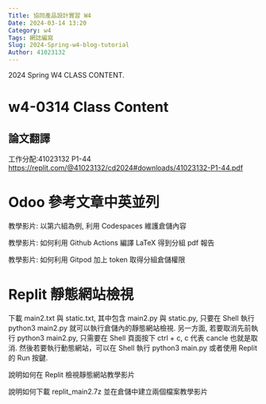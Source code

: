```yaml
---
Title: 協同產品設計實習 W4
Date: 2024-03-14 13:20
Category: w4
Tags: 網誌編寫
Slug: 2024-Spring-w4-blog-tutorial
Author: 41023132
---
```


2024 Spring W4 CLASS CONTENT.

<!-- PELICAN_END_SUMMARY -->

# w4-0314 Class Content
## 論文翻譯
工作分配:41023132 P1-44
https://replit.com/@41023132/cd2024#downloads/41023132-P1-44.pdf

# Odoo 參考文章中英並列
教學影片: 以第六組為例, 利用 Codespaces 維護倉儲內容

教學影片: 如何利用 Github Actions 編譯 LaTeX 得到分組 pdf 報告

教學影片: 如何利用 Gitpod 加上 token 取得分組倉儲權限

# Replit 靜態網站檢視
下載 main2.txt 與 static.txt, 其中包含 main2.py 與 static.py, 只要在 Shell 執行 python3 main2.py 就可以執行倉儲內的靜態網站檢視. 另一方面, 若要取消先前執行 python3 main2.py, 只需要在 Shell 頁面按下 ctrl + c, c 代表 cancle 也就是取消. 然後若要執行動態網站，可以在 Shell 執行 python3 main.py 或者使用 Replit 的 Run 按鍵.

說明如何在 Replit 檢視靜態網站教學影片

說明如何下載 replit_main2.7z 並在倉儲中建立兩個檔案教學影片